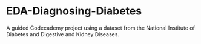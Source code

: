 # EDA-Diagnosing-Diabetes
A guided Codecademy project using a dataset from the National Institute of Diabetes and Digestive and Kidney Diseases.
